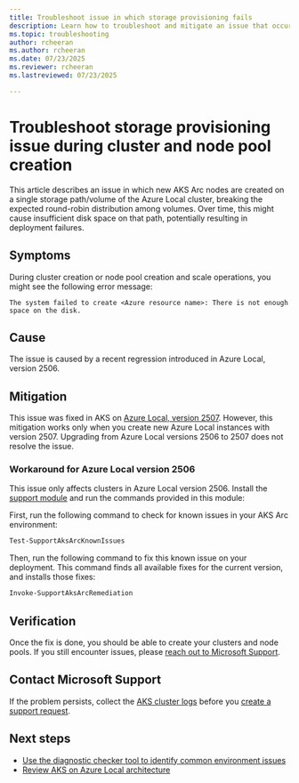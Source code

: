 ```yaml
---
title: Troubleshoot issue in which storage provisioning fails
description: Learn how to troubleshoot and mitigate an issue that occurs when storage provisioning fails.
ms.topic: troubleshooting
author: rcheeran
ms.author: rcheeran
ms.date: 07/23/2025
ms.reviewer: rcheeran
ms.lastreviewed: 07/23/2025

---
```


# Troubleshoot storage provisioning issue during cluster and node pool creation

This article describes an issue in which new AKS Arc nodes are created on a single storage path/volume of the Azure Local cluster, breaking the expected round-robin distribution among volumes. Over time, this might cause insufficient disk space on that path, potentially resulting in deployment failures.

## Symptoms

During cluster creation or node pool creation and scale operations, you might see the following error message:

```output
The system failed to create <Azure resource name>: There is not enough space on the disk.
```

## Cause

The issue is caused by a recent regression introduced in Azure Local, version 2506.

## Mitigation

This issue was fixed in AKS on [Azure Local, version 2507](/azure/azure-local/whats-new?view=azloc-2507&preserve-view=true#features-and-improvements-in-2507). However, this mitigation works only when you create new Azure Local instances with version 2507. Upgrading from Azure Local versions 2506 to 2507 does not resolve the issue.

### Workaround for Azure Local version 2506

This issue only affects clusters in Azure Local version 2506. Install the [support module](support-module.md) and run the commands provided in this module:

First, run the following command to check for known issues in your AKS Arc environment:

```powershell
Test-SupportAksArcKnownIssues
```

Then, run the following command to fix this known issue on your deployment. This command finds all available fixes for the current version, and installs those fixes:

```powershell
Invoke-SupportAksArcRemediation
```

## Verification

Once the fix is done, you should be able to create your clusters and node pools. If you still encounter issues, please [reach out to Microsoft Support](#contact-microsoft-support).  

## Contact Microsoft Support

If the problem persists, collect the [AKS cluster logs](get-on-demand-logs.md) before you [create a support request](help-support.md).

## Next steps

- [Use the diagnostic checker tool to identify common environment issues](aks-arc-diagnostic-checker.md)
- [Review AKS on Azure Local architecture](cluster-architecture.md)

